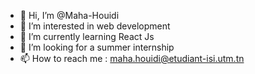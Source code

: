 - 👋 Hi, I’m @Maha-Houidi
- 👀 I’m interested in web development 
- 🌱 I’m currently learning React Js
- 💞️ I’m looking  for a summer internship 
- 📫 How to reach me : maha.houidi@etudiant-isi.utm.tn 

<!---
Maha-Houidi/Maha-Houidi is a ✨ special ✨ repository because its `README.md` (this file) appears on your GitHub profile.
You can click the Preview link to take a look at your changes.
--->

